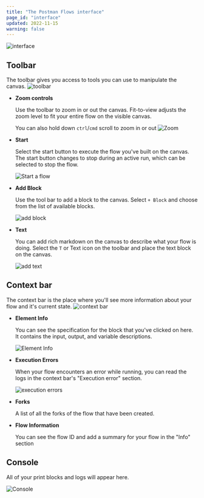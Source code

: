 ```yaml
---
title: "The Postman Flows interface"
page_id: "interface"
updated: 2022-11-15
warning: false
---
```


![interface](https://assets.postman.com/postman-labs-docs/interface/updated-interface-main.png)

## Toolbar

The toolbar gives you access to tools you can use to manipulate the canvas.
![toolbar](https://assets.postman.com/postman-labs-docs/interface/interface-tool-bar.png)

- **Zoom controls**

  Use the toolbar to zoom in or out the canvas. Fit-to-view adjusts the zoom level to fit your entire flow on the visible canvas.

  You can also hold down `ctrl`/`cmd` scroll to zoom in or out
  ![Zoom](https://assets.postman.com/postman-labs-docs/interface/updated-interface-zoom-controls.gif)

- **Start**

  Select the start button to execute the flow you've built on the canvas. The start button changes to stop during an active run, which can be selected to stop the flow.

  ![Start a flow](https://assets.postman.com/postman-labs-docs/interface/updated-interface-start-flow.gif)

- **Add Block**

  Use the tool bar to add a block to the canvas. Select `+ Block` and choose from the list of available blocks.

  ![add block](https://assets.postman.com/postman-labs-docs/interface/updated-interface-add-block.gif)

- **Text**

  You can add rich markdown on the canvas to describe what your flow is doing. Select the `T` or Text icon on the toolbar and place the text block on the canvas.

  ![add text](https://assets.postman.com/postman-labs-docs/interface/updated-interface-add-annotations.gif)

## Context bar

The context bar is the place where you'll see more information about your flow and it's current state.
![context bar](https://assets.postman.com/postman-labs-docs/interface/updated-interface-context-bar.png)

- **Element Info**

  You can see the specification for the block that you've clicked on here. It contains the input, output, and variable descriptions.

  ![Element Info](https://assets.postman.com/postman-labs-docs/interface/updated-interface-element-info.gif)

- **Execution Errors**

  When your flow encounters an error while running, you can read the logs in the context bar's "Execution error" section.

  ![execution errors](https://assets.postman.com/postman-labs-docs/interface/updated-interface-execution-error.gif)

- **Forks**

  A list of all the forks of the flow that have been created.

- **Flow Information**

  You can see the flow ID and add a summary for your flow in the "Info" section

## Console

  All of your print blocks and logs will appear here.

  ![Console](https://assets.postman.com/postman-labs-docs/interface/console.gif)
